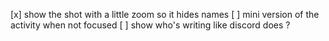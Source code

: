[x] show the shot with a little zoom so it hides names
[ ] mini version of the activity when not focused
[ ] show who's writing like discord does ?